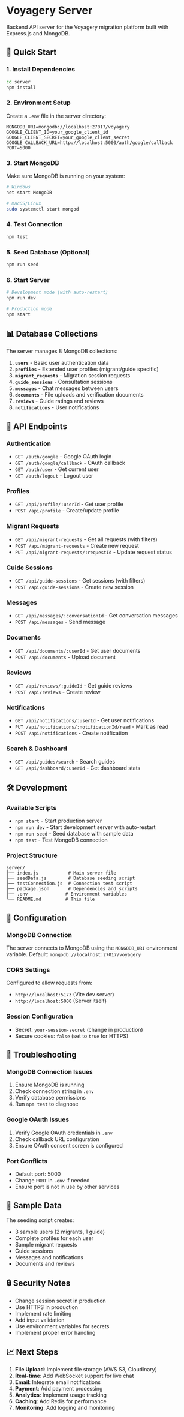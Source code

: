 # Voyagery Server

Backend API server for the Voyagery migration platform built with Express.js and MongoDB.

## 🚀 Quick Start

### 1. Install Dependencies
```bash
cd server
npm install
```

### 2. Environment Setup
Create a `.env` file in the server directory:
```env
MONGODB_URI=mongodb://localhost:27017/voyagery
GOOGLE_CLIENT_ID=your_google_client_id
GOOGLE_CLIENT_SECRET=your_google_client_secret
GOOGLE_CALLBACK_URL=http://localhost:5000/auth/google/callback
PORT=5000
```

### 3. Start MongoDB
Make sure MongoDB is running on your system:
```bash
# Windows
net start MongoDB

# macOS/Linux
sudo systemctl start mongod
```

### 4. Test Connection
```bash
npm test
```

### 5. Seed Database (Optional)
```bash
npm run seed
```

### 6. Start Server
```bash
# Development mode (with auto-restart)
npm run dev

# Production mode
npm start
```

## 📊 Database Collections

The server manages 8 MongoDB collections:

1. **`users`** - Basic user authentication data
2. **`profiles`** - Extended user profiles (migrant/guide specific)
3. **`migrant_requests`** - Migration session requests
4. **`guide_sessions`** - Consultation sessions
5. **`messages`** - Chat messages between users
6. **`documents`** - File uploads and verification documents
7. **`reviews`** - Guide ratings and reviews
8. **`notifications`** - User notifications

## 🔌 API Endpoints

### Authentication
- `GET /auth/google` - Google OAuth login
- `GET /auth/google/callback` - OAuth callback
- `GET /auth/user` - Get current user
- `GET /auth/logout` - Logout user

### Profiles
- `GET /api/profile/:userId` - Get user profile
- `POST /api/profile` - Create/update profile

### Migrant Requests
- `GET /api/migrant-requests` - Get all requests (with filters)
- `POST /api/migrant-requests` - Create new request
- `PUT /api/migrant-requests/:requestId` - Update request status

### Guide Sessions
- `GET /api/guide-sessions` - Get sessions (with filters)
- `POST /api/guide-sessions` - Create new session

### Messages
- `GET /api/messages/:conversationId` - Get conversation messages
- `POST /api/messages` - Send message

### Documents
- `GET /api/documents/:userId` - Get user documents
- `POST /api/documents` - Upload document

### Reviews
- `GET /api/reviews/:guideId` - Get guide reviews
- `POST /api/reviews` - Create review

### Notifications
- `GET /api/notifications/:userId` - Get user notifications
- `PUT /api/notifications/:notificationId/read` - Mark as read
- `POST /api/notifications` - Create notification

### Search & Dashboard
- `GET /api/guides/search` - Search guides
- `GET /api/dashboard/:userId` - Get dashboard stats

## 🛠️ Development

### Available Scripts
- `npm start` - Start production server
- `npm run dev` - Start development server with auto-restart
- `npm run seed` - Seed database with sample data
- `npm test` - Test MongoDB connection

### Project Structure
```
server/
├── index.js           # Main server file
├── seedData.js        # Database seeding script
├── testConnection.js  # Connection test script
├── package.json       # Dependencies and scripts
├── .env              # Environment variables
└── README.md         # This file
```

## 🔧 Configuration

### MongoDB Connection
The server connects to MongoDB using the `MONGODB_URI` environment variable. Default: `mongodb://localhost:27017/voyagery`

### CORS Settings
Configured to allow requests from:
- `http://localhost:5173` (Vite dev server)
- `http://localhost:5000` (Server itself)

### Session Configuration
- Secret: `your-session-secret` (change in production)
- Secure cookies: `false` (set to `true` for HTTPS)

## 🚨 Troubleshooting

### MongoDB Connection Issues
1. Ensure MongoDB is running
2. Check connection string in `.env`
3. Verify database permissions
4. Run `npm test` to diagnose

### Google OAuth Issues
1. Verify Google OAuth credentials in `.env`
2. Check callback URL configuration
3. Ensure OAuth consent screen is configured

### Port Conflicts
- Default port: 5000
- Change `PORT` in `.env` if needed
- Ensure port is not in use by other services

## 📝 Sample Data

The seeding script creates:
- 3 sample users (2 migrants, 1 guide)
- Complete profiles for each user
- Sample migrant requests
- Guide sessions
- Messages and notifications
- Documents and reviews

## 🔒 Security Notes

- Change session secret in production
- Use HTTPS in production
- Implement rate limiting
- Add input validation
- Use environment variables for secrets
- Implement proper error handling

## 📈 Next Steps

1. **File Upload**: Implement file storage (AWS S3, Cloudinary)
2. **Real-time**: Add WebSocket support for live chat
3. **Email**: Integrate email notifications
4. **Payment**: Add payment processing
5. **Analytics**: Implement usage tracking
6. **Caching**: Add Redis for performance
7. **Monitoring**: Add logging and monitoring

